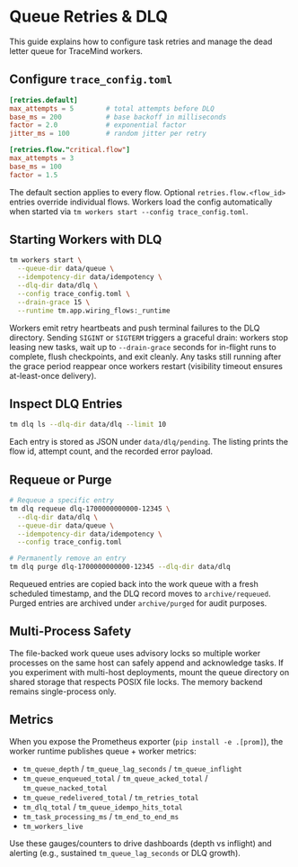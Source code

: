 # Queue Retries & DLQ

This guide explains how to configure task retries and manage the dead letter
queue for TraceMind workers.

## Configure `trace_config.toml`

```toml
[retries.default]
max_attempts = 5        # total attempts before DLQ
base_ms = 200           # base backoff in milliseconds
factor = 2.0            # exponential factor
jitter_ms = 100         # random jitter per retry

[retries.flow."critical.flow"]
max_attempts = 3
base_ms = 100
factor = 1.5
```

The default section applies to every flow. Optional `retries.flow.<flow_id>`
entries override individual flows. Workers load the config automatically when
started via `tm workers start --config trace_config.toml`.

## Starting Workers with DLQ

```bash
tm workers start \
  --queue-dir data/queue \
  --idempotency-dir data/idempotency \
  --dlq-dir data/dlq \
  --config trace_config.toml \
  --drain-grace 15 \
  --runtime tm.app.wiring_flows:_runtime
```

Workers emit retry heartbeats and push terminal failures to the DLQ directory.
Sending `SIGINT` or `SIGTERM` triggers a graceful drain: workers stop leasing
new tasks, wait up to `--drain-grace` seconds for in-flight runs to complete,
flush checkpoints, and exit cleanly. Any tasks still running after the grace
period reappear once workers restart (visibility timeout ensures at-least-once
delivery).

## Inspect DLQ Entries

```bash
tm dlq ls --dlq-dir data/dlq --limit 10
```

Each entry is stored as JSON under `data/dlq/pending`. The listing prints the
flow id, attempt count, and the recorded error payload.

## Requeue or Purge

```bash
# Requeue a specific entry
tm dlq requeue dlq-1700000000000-12345 \
  --dlq-dir data/dlq \
  --queue-dir data/queue \
  --idempotency-dir data/idempotency \
  --config trace_config.toml

# Permanently remove an entry
tm dlq purge dlq-1700000000000-12345 --dlq-dir data/dlq
```

Requeued entries are copied back into the work queue with a fresh scheduled
timestamp, and the DLQ record moves to `archive/requeued`. Purged entries are
archived under `archive/purged` for audit purposes.

## Multi-Process Safety

The file-backed work queue uses advisory locks so multiple worker processes on
the same host can safely append and acknowledge tasks. If you experiment with
multi-host deployments, mount the queue directory on shared storage that
respects POSIX file locks. The memory backend remains single-process only.

## Metrics

When you expose the Prometheus exporter (`pip install -e .[prom]`), the worker
runtime publishes queue + worker metrics:

- `tm_queue_depth` / `tm_queue_lag_seconds` / `tm_queue_inflight`
- `tm_queue_enqueued_total` / `tm_queue_acked_total` / `tm_queue_nacked_total`
- `tm_queue_redelivered_total` / `tm_retries_total`
- `tm_dlq_total` / `tm_queue_idempo_hits_total`
- `tm_task_processing_ms` / `tm_end_to_end_ms`
- `tm_workers_live`

Use these gauges/counters to drive dashboards (depth vs inflight) and alerting
(e.g., sustained `tm_queue_lag_seconds` or DLQ growth).
